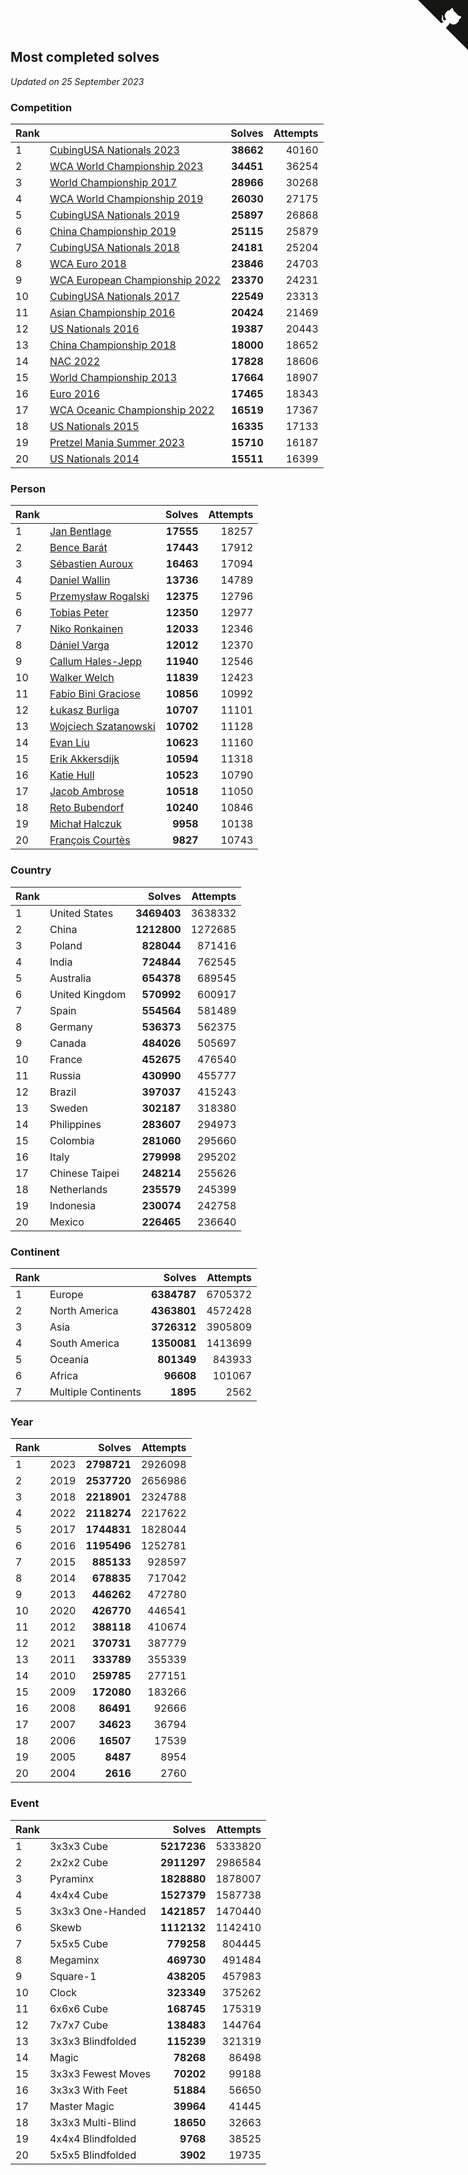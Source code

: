 ## Most completed solves

*Updated on 25 September 2023*


### Competition

| Rank |  | Solves | Attempts |
| :--- | :--- | ---: | ---: |
| 1 | [CubingUSA Nationals 2023](https://www.worldcubeassociation.org/competitions/CubingUSANationals2023) | **38662** | 40160 |
| 2 | [WCA World Championship 2023](https://www.worldcubeassociation.org/competitions/WC2023) | **34451** | 36254 |
| 3 | [World Championship 2017](https://www.worldcubeassociation.org/competitions/WC2017) | **28966** | 30268 |
| 4 | [WCA World Championship 2019](https://www.worldcubeassociation.org/competitions/WC2019) | **26030** | 27175 |
| 5 | [CubingUSA Nationals 2019](https://www.worldcubeassociation.org/competitions/CubingUSANationals2019) | **25897** | 26868 |
| 6 | [China Championship 2019](https://www.worldcubeassociation.org/competitions/ChinaChampionship2019) | **25115** | 25879 |
| 7 | [CubingUSA Nationals 2018](https://www.worldcubeassociation.org/competitions/CubingUSANationals2018) | **24181** | 25204 |
| 8 | [WCA Euro 2018](https://www.worldcubeassociation.org/competitions/Euro2018) | **23846** | 24703 |
| 9 | [WCA European Championship 2022](https://www.worldcubeassociation.org/competitions/Euro2022) | **23370** | 24231 |
| 10 | [CubingUSA Nationals 2017](https://www.worldcubeassociation.org/competitions/CubingUSANationals2017) | **22549** | 23313 |
| 11 | [Asian Championship 2016](https://www.worldcubeassociation.org/competitions/AsianChampionship2016) | **20424** | 21469 |
| 12 | [US Nationals 2016](https://www.worldcubeassociation.org/competitions/USNationals2016) | **19387** | 20443 |
| 13 | [China Championship 2018](https://www.worldcubeassociation.org/competitions/ChinaChampionship2018) | **18000** | 18652 |
| 14 | [NAC 2022](https://www.worldcubeassociation.org/competitions/NAC2022) | **17828** | 18606 |
| 15 | [World Championship 2013](https://www.worldcubeassociation.org/competitions/WC2013) | **17664** | 18907 |
| 16 | [Euro 2016](https://www.worldcubeassociation.org/competitions/Euro2016) | **17465** | 18343 |
| 17 | [WCA Oceanic Championship 2022](https://www.worldcubeassociation.org/competitions/OC2022) | **16519** | 17367 |
| 18 | [US Nationals 2015](https://www.worldcubeassociation.org/competitions/USNationals2015) | **16335** | 17133 |
| 19 | [Pretzel Mania Summer 2023](https://www.worldcubeassociation.org/competitions/PretzelManiaSummer2023) | **15710** | 16187 |
| 20 | [US Nationals 2014](https://www.worldcubeassociation.org/competitions/USNationals2014) | **15511** | 16399 |

### Person

| Rank |  | Solves | Attempts |
| :--- | :--- | ---: | ---: |
| 1 | [Jan Bentlage](https://www.worldcubeassociation.org/persons/2010BENT01) | **17555** | 18257 |
| 2 | [Bence Barát](https://www.worldcubeassociation.org/persons/2008BARA01) | **17443** | 17912 |
| 3 | [Sébastien Auroux](https://www.worldcubeassociation.org/persons/2008AURO01) | **16463** | 17094 |
| 4 | [Daniel Wallin](https://www.worldcubeassociation.org/persons/2013WALL03) | **13736** | 14789 |
| 5 | [Przemysław Rogalski](https://www.worldcubeassociation.org/persons/2013ROGA02) | **12375** | 12796 |
| 6 | [Tobias Peter](https://www.worldcubeassociation.org/persons/2014PETE03) | **12350** | 12977 |
| 7 | [Niko Ronkainen](https://www.worldcubeassociation.org/persons/2010RONK01) | **12033** | 12346 |
| 8 | [Dániel Varga](https://www.worldcubeassociation.org/persons/2008VARG01) | **12012** | 12370 |
| 9 | [Callum Hales-Jepp](https://www.worldcubeassociation.org/persons/2012HALE01) | **11940** | 12546 |
| 10 | [Walker Welch](https://www.worldcubeassociation.org/persons/2011WELC01) | **11839** | 12423 |
| 11 | [Fabio Bini Graciose](https://www.worldcubeassociation.org/persons/2010GRAC02) | **10856** | 10992 |
| 12 | [Łukasz Burliga](https://www.worldcubeassociation.org/persons/2013BURL01) | **10707** | 11101 |
| 13 | [Wojciech Szatanowski](https://www.worldcubeassociation.org/persons/2011SZAT01) | **10702** | 11128 |
| 14 | [Evan Liu](https://www.worldcubeassociation.org/persons/2009LIUE01) | **10623** | 11160 |
| 15 | [Erik Akkersdijk](https://www.worldcubeassociation.org/persons/2005AKKE01) | **10594** | 11318 |
| 16 | [Katie Hull](https://www.worldcubeassociation.org/persons/2010HULL01) | **10523** | 10790 |
| 17 | [Jacob Ambrose](https://www.worldcubeassociation.org/persons/2010AMBR01) | **10518** | 11050 |
| 18 | [Reto Bubendorf](https://www.worldcubeassociation.org/persons/2012BUBE01) | **10240** | 10846 |
| 19 | [Michał Halczuk](https://www.worldcubeassociation.org/persons/2006HALC01) | **9958** | 10138 |
| 20 | [François Courtès](https://www.worldcubeassociation.org/persons/2008COUR01) | **9827** | 10743 |

### Country

| Rank |  | Solves | Attempts |
| :--- | :--- | ---: | ---: |
| 1 | United States | **3469403** | 3638332 |
| 2 | China | **1212800** | 1272685 |
| 3 | Poland | **828044** | 871416 |
| 4 | India | **724844** | 762545 |
| 5 | Australia | **654378** | 689545 |
| 6 | United Kingdom | **570992** | 600917 |
| 7 | Spain | **554564** | 581489 |
| 8 | Germany | **536373** | 562375 |
| 9 | Canada | **484026** | 505697 |
| 10 | France | **452675** | 476540 |
| 11 | Russia | **430990** | 455777 |
| 12 | Brazil | **397037** | 415243 |
| 13 | Sweden | **302187** | 318380 |
| 14 | Philippines | **283607** | 294973 |
| 15 | Colombia | **281060** | 295660 |
| 16 | Italy | **279998** | 295202 |
| 17 | Chinese Taipei | **248214** | 255626 |
| 18 | Netherlands | **235579** | 245399 |
| 19 | Indonesia | **230074** | 242758 |
| 20 | Mexico | **226465** | 236640 |

### Continent

| Rank |  | Solves | Attempts |
| :--- | :--- | ---: | ---: |
| 1 | Europe | **6384787** | 6705372 |
| 2 | North America | **4363801** | 4572428 |
| 3 | Asia | **3726312** | 3905809 |
| 4 | South America | **1350081** | 1413699 |
| 5 | Oceania | **801349** | 843933 |
| 6 | Africa | **96608** | 101067 |
| 7 | Multiple Continents | **1895** | 2562 |

### Year

| Rank |  | Solves | Attempts |
| :--- | :--- | ---: | ---: |
| 1 | 2023 | **2798721** | 2926098 |
| 2 | 2019 | **2537720** | 2656986 |
| 3 | 2018 | **2218901** | 2324788 |
| 4 | 2022 | **2118274** | 2217622 |
| 5 | 2017 | **1744831** | 1828044 |
| 6 | 2016 | **1195496** | 1252781 |
| 7 | 2015 | **885133** | 928597 |
| 8 | 2014 | **678835** | 717042 |
| 9 | 2013 | **446262** | 472780 |
| 10 | 2020 | **426770** | 446541 |
| 11 | 2012 | **388118** | 410674 |
| 12 | 2021 | **370731** | 387779 |
| 13 | 2011 | **333789** | 355339 |
| 14 | 2010 | **259785** | 277151 |
| 15 | 2009 | **172080** | 183266 |
| 16 | 2008 | **86491** | 92666 |
| 17 | 2007 | **34623** | 36794 |
| 18 | 2006 | **16507** | 17539 |
| 19 | 2005 | **8487** | 8954 |
| 20 | 2004 | **2616** | 2760 |

### Event

| Rank |  | Solves | Attempts |
| :--- | :--- | ---: | ---: |
| 1 | 3x3x3 Cube | **5217236** | 5333820 |
| 2 | 2x2x2 Cube | **2911297** | 2986584 |
| 3 | Pyraminx | **1828880** | 1878007 |
| 4 | 4x4x4 Cube | **1527379** | 1587738 |
| 5 | 3x3x3 One-Handed | **1421857** | 1470440 |
| 6 | Skewb | **1112132** | 1142410 |
| 7 | 5x5x5 Cube | **779258** | 804445 |
| 8 | Megaminx | **469730** | 491484 |
| 9 | Square-1 | **438205** | 457983 |
| 10 | Clock | **323349** | 375262 |
| 11 | 6x6x6 Cube | **168745** | 175319 |
| 12 | 7x7x7 Cube | **138483** | 144764 |
| 13 | 3x3x3 Blindfolded | **115239** | 321319 |
| 14 | Magic | **78268** | 86498 |
| 15 | 3x3x3 Fewest Moves | **70202** | 99188 |
| 16 | 3x3x3 With Feet | **51884** | 56650 |
| 17 | Master Magic | **39964** | 41445 |
| 18 | 3x3x3 Multi-Blind | **18650** | 32663 |
| 19 | 4x4x4 Blindfolded | **9768** | 38525 |
| 20 | 5x5x5 Blindfolded | **3902** | 19735 |


<a href="https://github.com/JustinTimeCuber/wca_statistics" class="github-corner" aria-label="View source on Github"><svg width="80" height="80" viewBox="0 0 250 250" style="fill:#151513; color:#fff; position: absolute; top: 0; border: 0; right: 0;" aria-hidden="true"><path d="M0,0 L115,115 L130,115 L142,142 L250,250 L250,0 Z"></path><path d="M128.3,109.0 C113.8,99.7 119.0,89.6 119.0,89.6 C122.0,82.7 120.5,78.6 120.5,78.6 C119.2,72.0 123.4,76.3 123.4,76.3 C127.3,80.9 125.5,87.3 125.5,87.3 C122.9,97.6 130.6,101.9 134.4,103.2" fill="currentColor" style="transform-origin: 130px 106px;" class="octo-arm"></path><path d="M115.0,115.0 C114.9,115.1 118.7,116.5 119.8,115.4 L133.7,101.6 C136.9,99.2 139.9,98.4 142.2,98.6 C133.8,88.0 127.5,74.4 143.8,58.0 C148.5,53.4 154.0,51.2 159.7,51.0 C160.3,49.4 163.2,43.6 171.4,40.1 C171.4,40.1 176.1,42.5 178.8,56.2 C183.1,58.6 187.2,61.8 190.9,65.4 C194.5,69.0 197.7,73.2 200.1,77.6 C213.8,80.2 216.3,84.9 216.3,84.9 C212.7,93.1 206.9,96.0 205.4,96.6 C205.1,102.4 203.0,107.8 198.3,112.5 C181.9,128.9 168.3,122.5 157.7,114.1 C157.9,116.9 156.7,120.9 152.7,124.9 L141.0,136.5 C139.8,137.7 141.6,141.9 141.8,141.8 Z" fill="currentColor" class="octo-body"></path></svg></a><style>.github-corner:hover .octo-arm{animation:octocat-wave 560ms ease-in-out}@keyframes octocat-wave{0%,100%{transform:rotate(0)}20%,60%{transform:rotate(-25deg)}40%,80%{transform:rotate(10deg)}}@media (max-width:500px){.github-corner:hover .octo-arm{animation:none}.github-corner .octo-arm{animation:octocat-wave 560ms ease-in-out}}</style>
